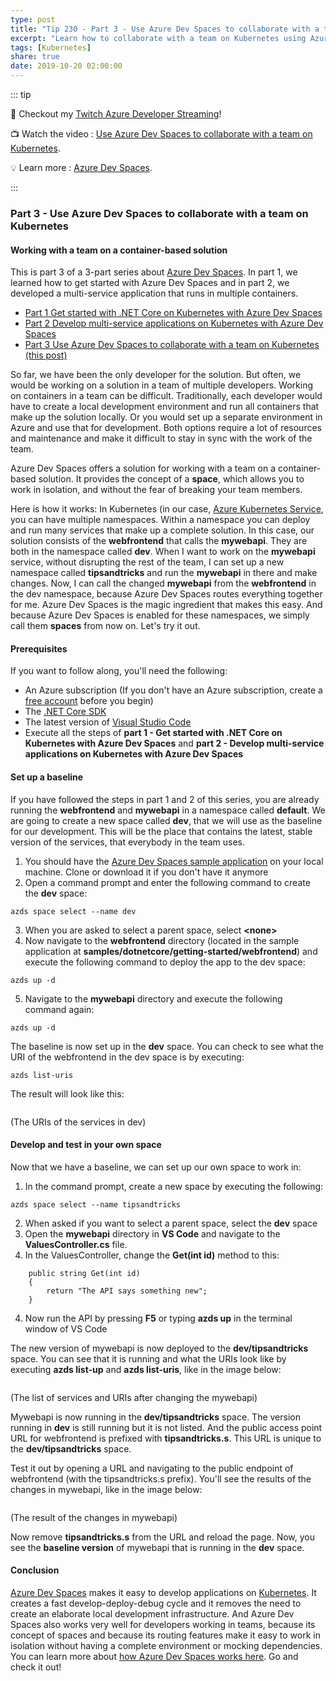 ```yaml
---
type: post
title: "Tip 230 - Part 3 - Use Azure Dev Spaces to collaborate with a team on Kubernetes"
excerpt: "Learn how to collaborate with a team on Kubernetes using Azure Dev Spaces"
tags: [Kubernetes]
share: true
date: 2019-10-20 02:00:00
---
```


::: tip

:unicorn: Checkout my [Twitch Azure Developer Streaming](https://twitch.tv/mbcrump?WT.mc_id=azure-azuredevtips-azureappsdev)!

:tv: Watch the video : [Use Azure Dev Spaces to collaborate with a team on Kubernetes](https://www.youtube.com/watch?v=brhxU_kt2HI&list=PLLasX02E8BPCNCK8Thcxu-Y-XcBUbhFWC&index=2&t=101s).

:bulb: Learn more : [Azure Dev Spaces](https://docs.microsoft.com/azure/dev-spaces/about?WT.mc_id=docs-azuredevtips-azureappsdev).

:::

### Part 3 - Use Azure Dev Spaces to collaborate with a team on Kubernetes

#### Working with a team on a container-based solution
This is part 3 of a 3-part series about [Azure Dev Spaces](https://docs.microsoft.com/azure/dev-spaces/about?WT.mc_id=docs-azuredevtips-azureappsdev). In part 1, we learned how to get started with Azure Dev Spaces and in part 2, we developed a multi-service application that runs in multiple containers.

* [Part 1 Get started with .NET Core on Kubernetes with Azure Dev Spaces](https://microsoft.github.io/AzureTipsAndTricks/blog/tip228.html)
* [Part 2 Develop multi-service applications on Kubernetes with Azure Dev Spaces](https://microsoft.github.io/AzureTipsAndTricks/blog/tip229.html)
* [Part 3 Use Azure Dev Spaces to collaborate with a team on Kubernetes (this post)](https://microsoft.github.io/AzureTipsAndTricks/blog/tip230.html)

So far, we have been the only developer for the solution. But often, we would be working on a solution in a team of multiple developers. Working on containers in a team can be difficult. Traditionally, each developer would have to create a local development environment and run all containers that make up the solution locally. Or you would set up a separate environment in Azure and use that for development. Both options require a lot of resources and maintenance and make it difficult to stay in sync with the work of the team.

Azure Dev Spaces offers a solution for working with a team on a container-based solution. It provides the concept of a **space**, which allows you to work in isolation, and without the fear of breaking your team members.

Here is how it works: In Kubernetes (in our case, [Azure Kubernetes Service](https://azure.microsoft.com/services/kubernetes-service/?WT.mc_id=azure-azuredevtips-azureappsdev), you can have multiple namespaces. Within a namespace you can deploy and run many services that make up a complete solution. In this case, our solution consists of the **webfrontend** that calls the **mywebapi**. They are both in the namespace called **dev**. When I want to work on the **mywebapi** service, without disrupting the rest of the team, I can set up a new namespace called **tipsandtricks** and run the **mywebapi** in there and make changes. Now, I can call the changed **mywebapi** from the **webfrontend** in the dev namespace, because Azure Dev Spaces routes everything together for me. Azure Dev Spaces is the magic ingredient that makes this easy. And because Azure Dev Spaces is enabled for these namespaces, we simply call them **spaces** from now on. Let's try it out.

#### Prerequisites
If you want to follow along, you'll need the following:
* An Azure subscription (If you don't have an Azure subscription, create a [free account](https://azure.microsoft.com/free/?WT.mc_id=azure-azuredevtips-azureappsdev) before you begin)
* The [.NET Core SDK](https://dotnet.microsoft.com/download?WT.mc_id=microsoft-azuredevtips-azureappsdev)
* The latest version of [Visual Studio Code](https://code.visualstudio.com/)
* Execute all the steps of **part 1 - Get started with .NET Core on Kubernetes with Azure Dev Spaces** and **part 2 - Develop multi-service applications on Kubernetes with Azure Dev Spaces**

#### Set up a baseline
If you have followed the steps in part 1 and 2 of this series, you are already running the **webfrontend** and **mywebapi** in a namespace called **default**. We are going to create a new space called **dev**, that we will use as the baseline for our development. This will be the place that contains the latest, stable version of the services, that everybody in the team uses.

1. You should have the [Azure Dev Spaces sample application](https://github.com/Azure/dev-spaces) on your local machine. Clone or download it if you don't have it anymore
2. Open a command prompt and enter the following command to create the **dev** space:
```
azds space select --name dev
```
3. When you are asked to select a parent space, select **\<none\>**
4. Now navigate to the **webfrontend** directory (located in the sample application at **samples/dotnetcore/getting-started/webfrontend**) and execute the following command to deploy the app to the dev space:
```
azds up -d
```
5. Navigate to the **mywebapi** directory and execute the following command again:
```
azds up -d
```

The baseline is now set up in the **dev** space. You can check to see what the URI of the webfrontend in the dev space is by executing:
```
azds list-uris
```
The result will look like this:

<img :src="$withBase('/files/31baseline.png')">

(The URIs of the services in dev)

#### Develop and test in your own space
Now that we have a baseline, we can set up our own space to work in:

1. In the command prompt, create a new space by executing the following:
```
azds space select --name tipsandtricks
```
2. When asked if you want to select a parent space, select the **dev** space
3. Open the **mywebapi** directory in **VS Code** and navigate to the **ValuesController.cs** file.
4. In the ValuesController, change the **Get(int id)** method to this:
```
    public string Get(int id)
    {
        return "The API says something new";
    }
```
4. Now run the API by pressing **F5** or typing **azds up** in the terminal window of VS Code

The new version of mywebapi is now deployed to the **dev/tipsandtricks** space. You can see that it is running and what the URIs look like by executing **azds list-up** and **azds list-uris**, like in the image below:

<img :src="$withBase('/files/31afterchange.png')">

(The list of services and URIs after changing the mywebapi)

Mywebapi is now running in the **dev/tipsandtricks** space. The version running in **dev** is still running but it is not listed. And the public access point URL for webfrontend is prefixed with **tipsandtricks.s**. This URL is unique to the **dev/tipsandtricks** space.

Test it out by opening a URL and navigating to the public endpoint of webfrontend (with the tipsandtricks.s prefix). You'll see the results of the changes in mywebapi, like in the image below:

<img :src="$withBase('/files/31result.png')">

(The result of the changes in mywebapi)

Now remove **tipsandtricks.s** from the URL and reload the page. Now, you see the **baseline version** of mywebapi that is running in the **dev** space.

#### Conclusion
[Azure Dev Spaces](https://docs.microsoft.com/azure/dev-spaces/about?WT.mc_id=docs-azuredevtips-azureappsdev) makes it easy to develop applications on [Kubernetes](https://azure.microsoft.com/services/kubernetes-service?WT.mc_id=azure-azuredevtips-azureappsdev). It creates a fast develop-deploy-debug cycle and it removes the need to create an elaborate local development infrastructure. And Azure Dev Spaces also works very well for developers working in teams, because its concept of spaces and because its routing features make it easy to work in isolation without having a complete environment or mocking dependencies. You can learn more about [how Azure Dev Spaces works here](https://docs.microsoft.com/azure/dev-spaces/how-dev-spaces-works?WT.mc_id=docs-azuredevtips-azureappsdev). Go and check it out!